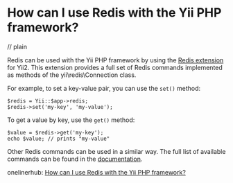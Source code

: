 # How can I use Redis with the Yii PHP framework?
// plain

Redis can be used with the Yii PHP framework by using the [Redis extension](https://github.com/yiisoft/yii2-redis) for Yii2. This extension provides a full set of Redis commands implemented as methods of the yii\redis\Connection class.

For example, to set a key-value pair, you can use the `set()` method:

```
$redis = Yii::$app->redis;
$redis->set('my-key', 'my-value');
```

To get a value by key, use the `get()` method:

```
$value = $redis->get('my-key');
echo $value; // prints "my-value"
```

Other Redis commands can be used in a similar way. The full list of available commands can be found in the [documentation](https://github.com/yiisoft/yii2-redis/blob/master/docs/guide/usage.md).

onelinerhub: [How can I use Redis with the Yii PHP framework?](https://onelinerhub.com/predis/how-can-i-use-redis-with-the-yii-php-framework)